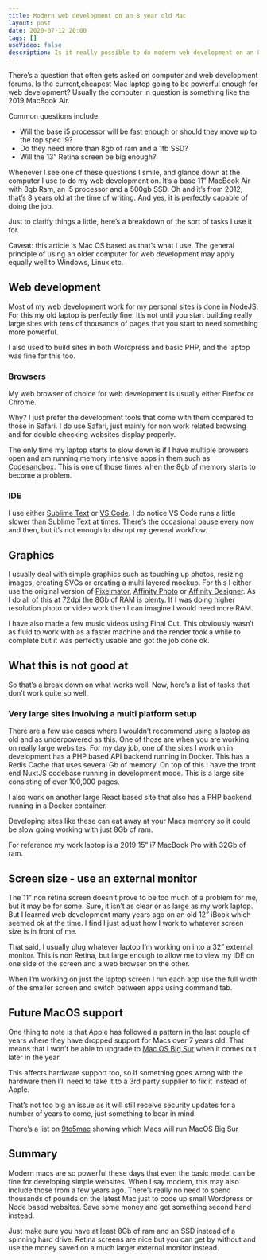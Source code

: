 ```yaml
---
title: Modern web development on an 8 year old Mac
layout: post
date: 2020-07-12 20:00
tags: []
useVideo: false
description: Is it really possible to do modern web development on an 8 year old Mac? read on to find out the pros and cons of such a setup. 
--- 
```


There’s a question that often gets asked on computer and web development forums.  Is the current,cheapest Mac laptop going to be powerful enough for web development? Usually the computer in question is something like the 2019 MacBook Air. 

Common questions include:

- Will the base i5 processor will be fast enough or should they move up to the top spec i9? 
- Do they need more than 8gb of ram and a 1tb SSD? 
- Will the 13” Retina screen be big enough?

Whenever I see one of these questions I smile, and glance down at the computer I use to do my web development on. It’s a base 11” MacBook Air with 8gb Ram, an i5 processor and a 500gb SSD. Oh and it’s from 2012, that’s 8 years old at the time of writing. And yes, it is perfectly capable of doing the job. 

Just to clarify things a little, here’s a breakdown of the sort of tasks I use it for. 

Caveat: this article is Mac OS based as that’s what I use. The general principle of using an older computer for web development may apply equally well to Windows, Linux etc. 


## Web development 
Most of my web development work for my personal sites is done in NodeJS. For this my old laptop is perfectly fine. It’s not until you start building really large sites with tens of thousands of pages that you start to need something more powerful. 

I also used to build sites in both Wordpress and basic PHP, and the laptop was fine for this too. 

### Browsers
My web browser of choice for web development is usually either Firefox or Chrome. 

Why? I just prefer the development tools that come with them compared to those in Safari. I do use Safari, just mainly for non work related browsing and for double checking websites display properly. 

The only time my laptop starts to slow down is if I have multiple browsers open and am running memory intensive apps in them such as [Codesandbox](https://codesandbox.io/). This is one of those times when the 8gb of memory starts to become a problem. 

### IDE
I use either [Sublime Text](https://www.sublimetext.com) or [VS Code](https://code.visualstudio.com). I do notice VS Code runs a little slower than Sublime Text at times. There’s the occasional pause every now and then, but it’s not enough to disrupt my general workflow. 

## Graphics
I usually deal with simple graphics such as touching up photos, resizing images, creating SVGs or creating a multi layered mockup. For this I either use the original version of [Pixelmator](http://pixelmator.com), [Affinity Photo](https://affinity.serif.com/en-gb/photo/) or [Affinity Designer](https://affinity.serif.com/en-gb/designer/). As I do all of this at 72dpi the 8Gb of RAM is plenty. If I was doing higher resolution photo or video work then I can imagine I would need more RAM. 

I have also made a few music videos using Final Cut. This obviously wasn’t as fluid to work with as a faster machine and the render took a while to complete but it was perfectly usable and got the job done ok. 

## What this is not good at
So that’s a break down on what works well. Now, here’s a list of tasks that don’t work quite so well. 

### Very large sites involving a multi platform setup
There are a few use cases where I wouldn’t recommend using a laptop as old and as underpowered as this. One of those are when you are working on really large websites. For my day job, one of the sites I work on in development has a PHP based API backend running in Docker. This has a Redis Cache that uses several Gb of memory. On top of this I have the front end NuxtJS codebase running in development mode. This is a large site consisting of over 100,000 pages. 

I also work on another large React based site that also has a PHP backend running in a Docker container. 

Developing sites like these can eat away at your Macs memory so it could be slow going working with just 8Gb of ram.

For reference my work laptop is a 2019 15” i7 MacBook Pro with 32Gb of ram. 

## Screen size - use an external monitor
The 11” non retina screen doesn’t prove to be too much of a problem for me, but it may be for some. Sure, it isn’t as clear or as large as my work laptop. But I learned web development many years ago on an old 12” iBook which seemed ok at the time. I find I just adjust how I work to whatever screen size is in front of me. 

That said, I usually plug whatever laptop I’m working on into a 32” external monitor. This is non Retina, but large enough to allow me to view my IDE on one side of the screen and a web browser on the other. 

When I’m working on just the laptop screen I run each app use the full width of the smaller screen and switch between apps using command tab. 

## Future MacOS support
One thing to note is that Apple has followed a pattern in the last couple of years where they have dropped support for Macs over 7 years old. That means that I won’t be able to upgrade to [Mac OS Big Sur](https://www.apple.com/macos/big-sur-preview/) when it comes out later in the year. 

This affects hardware support too, so If something goes wrong with the hardware then I’ll need to take it to a 3rd party supplier to fix it instead of Apple. 

That’s not too big an issue as it will still receive security updates for a number of years to come, just something to bear in mind. 

There’s a list on [9to5mac](https://9to5mac.com/2020/06/22/macos-big-sur-compatible-macs/) showing which Macs will run MacOS Big Sur

## Summary
Modern macs are so powerful these days that even the basic model can be fine for developing simple websites. When I say modern, this may also include those from a few years ago. There’s really no need to spend thousands of pounds on the latest Mac just to code up small Wordpress or Node based websites. Save some money and get something second hand instead. 

Just make sure you have at least 8Gb of ram and an SSD instead of a spinning hard drive. Retina screens are nice but you can get by without and use the money saved on a much larger external monitor instead. 




